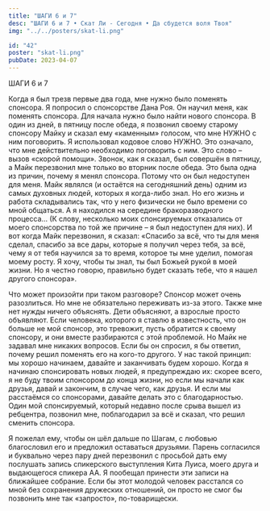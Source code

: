 ```yaml
---
title: "ШАГИ 6 и 7"
desc: "ШАГИ 6 и 7 • Скат Ли - Сегодня • Да сбудется воля Твоя"
img: "../../posters/skat-li.png"

id: "42"
poster: "skat-li.png"
pubDate: 2023-04-07
---
```




ШАГИ 6 и 7

Когда я был трезв первые два года, мне нужно было поменять спонсора. Я попросил о спонсорстве Дана Роя. Он научил меня, как поменять спонсора. Для начала нужно было найти нового спонсора. В один из дней, в пятницу после обеда, я позвонил своему старому спонсору Майку и сказал ему «каменным» голосом, что мне НУЖНО с ним поговорить. Я использовал кодовое слово НУЖНО. Это означало, что мне действительно необходимо поговорить с ним. Это слово – вызов «скорой помощи». Звонок, как я сказал, был совершён в пятницу, а Майк перезвонил мне только во вторник после обеда. Это была одна из причин, почему я менял спонсора. Потому что он был недоступен для меня. Майк являлся (и остаётся на сегодняшний день) одним из самых духовных людей, которых я когда-либо знал. Но его жизнь и работа складывались так, что у него физически не было времени со мной общаться. А я находился на середине бракоразводного процесса… (К слову, несколько моих спонсируемых отказались от моего спонсорства по той же причине – я был недоступен для них). И вот когда Майк перезвонил, я сказал: «Спасибо за всё, что ты для меня сделал, спасибо за все дары, которые я получил через тебя, за всё, чему я от тебя научился за то время, которое ты мне уделил, помогая моему росту. Я хочу, чтобы ты знал, ты был Божьей рукой в моей жизни. Но я честно говорю, правильно будет сказать тебе, что я нашел другого спонсора».

Что может произойти при таком разговоре? Спонсор может очень разозлиться. Но мне не обязательно переживать из-за этого. Также мне нет нужды ничего объяснять. Дети объясняют, а взрослые просто объявляют. Если человека, которого я ставлю в известность, что он больше не мой спонсор, это тревожит, пусть обратится к своему спонсору, и они вместе разбираются с этой проблемой. Но Майк не задавал мне никаких вопросов. Если бы он спросил, я бы ответил, почему решил поменять его на кого-то другого. У нас такой принцип: мы хорошо начинаем, давайте и заканчивать будем хорошо. Когда я начинаю спонсировать новых людей, я предупреждаю их: скорее всего, я не буду твоим спонсором до конца жизни, но если мы начали как друзья, давай и закончим, в случае чего, как друзья. И если мы расстаёмся со спонсорами, давайте делать это с благодарностью. Один мой спонсируемый, который недавно после срыва вышел из ребцентра, позвонил мне, поблагодарил за всё и сказал, что решил сменить спонсора.

Я пожелал ему, чтобы он шёл дальше по Шагам, с любовью благословил его и предложил оставаться друзьями. Парень согласился и буквально через пару дней перезвонил с просьбой дать ему послушать запись спикерского выступления Кита Луиса, моего друга и выдающегося спикера АА. Я пообещал принести эти записи на ближайшее собрание. Если бы этот молодой человек расстался со мной без сохранения дружеских отношений, он просто не смог бы позвонить мне так «запросто», по-товарищески.




